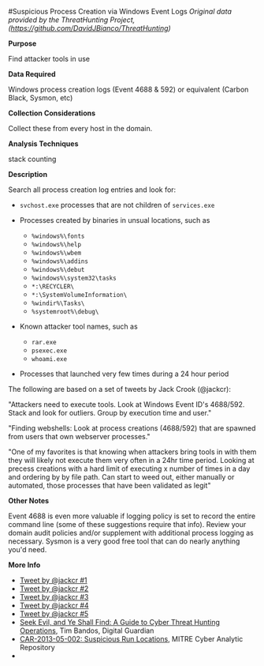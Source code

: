 #Suspicious Process Creation via Windows Event Logs
*Original data provided by the ThreatHunting Project, (https://github.com/DavidJBianco/ThreatHunting)*

**Purpose**

Find attacker tools in use 

**Data Required**

Windows process creation logs (Event 4688 & 592) or equivalent (Carbon Black, Sysmon, etc)

**Collection Considerations**

Collect these from every host in the domain.  

**Analysis Techniques**

stack counting

**Description**

Search all process creation log entries and look for:

* `svchost.exe` processes that are not children of `services.exe`
* Processes created by binaries in unsual locations, such as
	* `%windows%\fonts`
	* `%windows%\help`
	* `%windows%\wbem`
	* `%windows%\addins`
	* `%windows%\debut`
	* `%windows%\system32\tasks`
	* `*:\RECYCLER\`
	* `*:\SystemVolumeInformation\`
	* `%windir%\Tasks\`
	* `%systemroot%\debug\`

* Known attacker tool names, such as
	* `rar.exe`
  	* `psexec.exe`
  	* `whoami.exe`

* Processes that launched very few times during a 24 hour period


The following are based on a set of tweets by Jack Crook (@jackcr):

"Attackers need to execute tools. Look at Windows Event ID's 4688/592. Stack and look for outliers. Group by execution time and user."

"Finding webshells: Look at process creations (4688/592) that are spawned from users that own webserver processes."

"One of my favorites is that knowing when attackers bring tools in with them they will likely not execute them very often in a 24hr time period. Looking at precess creations with a hard limit of executing x number of times in a day and ordering by by file path. Can start to weed out, either manually or automated, those processes that have been validated as legit"

**Other Notes**

Event 4688 is even more valuable if logging policy is set to record the entire command line (some of these suggestions require that info). Review your domain audit policies and/or supplement with additional process logging as necessary.  Sysmon is a very good free tool that can do nearly anything you'd need.



**More Info**

* [Tweet by @jackcr #1](https://twitter.com/jackcr/status/707215101007413248)
* [Tweet by @jackcr #2](https://twitter.com/jackcr/status/707551910031728640)
* [Tweet by @jackcr #3](https://twitter.com/jackcr/status/707247278118084608)
* [Tweet by @jackcr #4](https://twitter.com/jackcr/status/707247524516651008)
* [Tweet by @jackcr #5](https://twitter.com/jackcr/status/707247746462384129)
* [Seek Evil, and Ye Shall Find: A Guide to Cyber Threat Hunting Operations](https://digitalguardian.com/blog/seek-evil-and-ye-shall-find-guide-cyber-threat-hunting-operations), Tim Bandos, Digital Guardian
* [CAR-2013-05-002: Suspicious Run Locations](https://car.mitre.org/wiki/CAR-2013-05-002), MITRE Cyber Analytic Repository
* 

